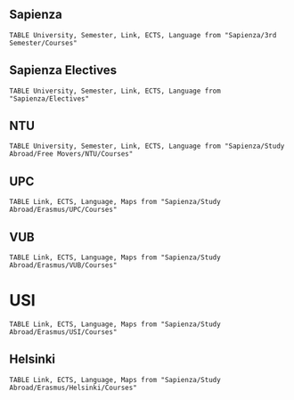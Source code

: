 ## Sapienza

```dataview
TABLE University, Semester, Link, ECTS, Language from "Sapienza/3rd Semester/Courses"
```

## Sapienza Electives
```dataview
TABLE University, Semester, Link, ECTS, Language from "Sapienza/Electives"
```



## NTU
```dataview
TABLE University, Semester, Link, ECTS, Language from "Sapienza/Study Abroad/Free Movers/NTU/Courses"
```

## UPC
```dataview
TABLE Link, ECTS, Language, Maps from "Sapienza/Study Abroad/Erasmus/UPC/Courses"
```



## VUB
```dataview
TABLE Link, ECTS, Language, Maps from "Sapienza/Study Abroad/Erasmus/VUB/Courses"
```


# USI
```dataview
TABLE Link, ECTS, Language, Maps from "Sapienza/Study Abroad/Erasmus/USI/Courses"
```

## Helsinki
```dataview
TABLE Link, ECTS, Language, Maps from "Sapienza/Study Abroad/Erasmus/Helsinki/Courses"
```
